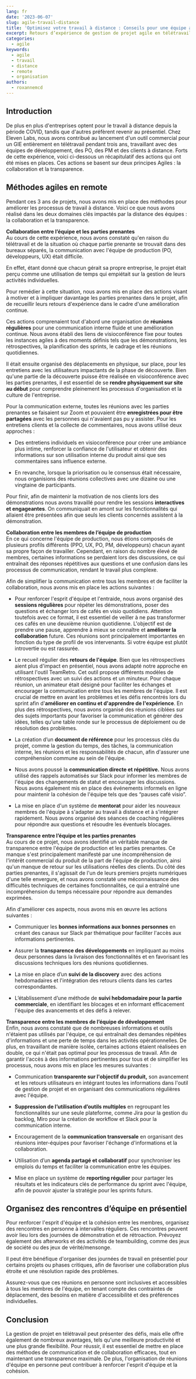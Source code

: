 ```yaml
---
lang: fr
date: '2023-06-07'
slug: agile-travail-distance
title: 'Optimisez votre travail à distance : Conseils pour une équipe agile 100% remote'
excerpt: Retours d’expérience de gestion de projet agile en télétravail avec une équipe de production importante et plusieurs clients répartis dans toute la France. Ce rapport présente les défis rencontrés ainsi que des conseils pour améliorer la communication et la transparence dans votre projet.
categories:
  - agile
keywords:
  - agile
  - travail
  - distance
  - remote
  - organisation
authors:
  - roxannemcd
---
```


## **Introduction**

De plus en plus d'entreprises optent pour le travail à distance depuis la période COVID, tandis que d'autres préfèrent revenir au présentiel. Chez Eleven Labs, nous avons contribué au lancement d'un outil commercial pour un GIE entièrement en télétravail pendant trois ans, travaillant avec des équipes de développement, des PO, des PM et des clients à distance. Forts de cette expérience, voici ci-dessous un récapitulatif des actions qui ont été mises en places. Ces actions se basent sur deux principes Agiles : la collaboration et la transparence.

## **Méthodes agiles en remote**

Pendant ces 3 ans de projets, nous avons mis en place des méthodes pour améliorer les processus de travail à distance. Voici ce que nous avons réalisé dans les deux domaines clés impactés par la distance des équipes : la collaboration et la transparence.

**Collaboration entre l’équipe et les parties prenantes**  
Au cours de cette expérience, nous avons constaté qu'en raison du télétravail et de la situation où chaque partie prenante se trouvait dans des bureaux séparés, la communication avec l'équipe de production (PO, développeurs, UX) était difficile.

En effet, étant donné que chacun gérait sa propre entreprise, le projet était perçu comme une utilisation de temps qui empiétait sur la gestion de leurs activités individuelles.

Pour remédier à cette situation, nous avons mis en place des actions visant à motiver et à impliquer davantage les parties prenantes dans le projet, afin de recueillir leurs retours d'expérience dans le cadre d'une amélioration continue.

Ces actions comprenaient tout d'abord une organisation de **réunions régulières** pour une communication interne fluide et une amélioration continue. Nous avons établi des liens de visioconférence fixe pour toutes les instances agiles à des moments définis tels que les démonstrations, les rétrospectives, la planification des sprints, le cadrage et les réunions quotidiennes.

Il était ensuite organisé des déplacements en physique, sur place, pour les entretiens avec les utilisateurs impactants de la phase de découverte. Bien qu'une partie de la découverte puisse être réalisée en visioconférence avec les parties prenantes, il est essentiel de se **rendre physiquement sur site au début** pour comprendre pleinement les processus d'organisation et la culture de l'entreprise.

Pour la communication externe, toutes les réunions avec les parties prenantes se faisaient sur Zoom et pouvaient être **enregistrées pour être partagées** avec les personnes qui n'avaient pas pu y assister. Pour les entretiens clients et la collecte de commentaires, nous avons utilisé deux approches :

  - Des entretiens individuels en visioconférence pour créer une ambiance plus intime, renforcer la confiance de l'utilisateur et obtenir des informations sur son utilisation interne du produit ainsi que ses commentaires sans influence externe.

  - En revanche, lorsque la priorisation ou le consensus était nécessaire, nous organisions des réunions collectives avec une dizaine ou une vingtaine de participants.

Pour finir, afin de maintenir la motivation de nos clients lors des démonstrations nous avons travaillé pour rendre les sessions **interactives et engageantes**. On communiquait en amont sur les fonctionnalités qui allaient être présentées afin que seuls les clients concernés assistent à la démonstration.

**Collaboration entre les membres de l’équipe de production**  
En ce qui concerne l'équipe de production, nous étions composés de plusieurs profils différents (PPO, UX, PO, PM, développeurs) chacun ayant sa propre façon de travailler. Cependant, en raison du nombre élevé de membres, certaines informations se perdaient lors des discussions, ce qui entraînait des réponses répétitives aux questions et une confusion dans les processus de communication, rendant le travail plus complexe.

Afin de simplifier la communication entre tous les membres et de faciliter la collaboration, nous avons mis en place les actions suivantes :

  - Pour renforcer l'esprit d'équipe et l'entraide, nous avons organisé des **sessions régulières** pour répéter les démonstrations, poser des questions et échanger lors de cafés en visio quotidiens. Attention toutefois avec ce format, il est essentiel de veiller à ne pas transformer ces cafés en une deuxième réunion quotidienne. L'objectif est de prendre une pause, apprendre à mieux se connaître et **améliorer la collaboration** future. Ces réunions sont principalement importantes en fonction du type de profil de vos intervenants. Si votre équipe est plutôt introvertie ou est rassurée.

  - Le recueil régulier des  **retours de l'équipe**. Bien que les rétrospectives aient plus d'impact en présentiel, nous avons adapté notre approche en utilisant l'outil TeamRetro. Cet outil propose différents modèles de rétrospectives avec un suivi des actions et un minuteur. Pour chaque réunion, un animateur était désigné pour faciliter les échanges et encourager la communication entre tous les membres de l'équipe. Il est crucial de mettre en avant les problèmes et les défis rencontrés lors du sprint afin d'**améliorer en continu et d'apprendre de l'expérience**. En plus des rétrospectives, nous avons organisé des réunions ciblées sur des sujets importants pour favoriser la communication et générer des idées, telles qu'une table ronde sur le processus de déploiement ou de résolution des problèmes.

  - La création d’un **document de référence** pour les processus clés du projet, comme la gestion du temps, des tâches, la communication interne, les réunions et les responsabilités de chacun, afin d'assurer une compréhension commune au sein de l'équipe.

  - Nous avons poussé la **communication directe et répétitive.** Nous avons utilisé des rappels automatisés sur Slack pour informer les membres de l'équipe des changements de statut et encourager les discussions. Nous avons également mis en place des événements informels en ligne pour maintenir la cohésion de l'équipe tels que des “pauses café visio”.

  - La mise en place d'un système de **mentorat** pour aider les nouveaux membres de l'équipe à s'adapter au travail à distance et à s'intégrer rapidement. Nous avons organisé des séances de coaching régulières pour répondre aux questions et résoudre les éventuels blocages.

**Transparence entre l’équipe et les parties prenantes**  
Au cours de ce projet, nous avons identifié un véritable manque de transparence entre l'équipe de production et les parties prenantes. Ce manque s'est principalement manifesté par une incompréhension de l'intérêt commercial du produit de la part de l'équipe de production, ainsi qu'un manque de retour sur les utilisations réelles des clients. Du côté des parties prenantes, il s'agissait de l'un de leurs premiers projets numériques d'une telle envergure, et nous avons constaté une méconnaissance des difficultés techniques de certaines fonctionnalités, ce qui a entraîné une incompréhension du temps nécessaire pour répondre aux demandes exprimées.

Afin d'améliorer ces aspects, nous avons mis en œuvre les actions suivantes :

  - Communiquer les **bonnes informations aux bonnes personnes** en créant des canaux sur Slack par thématique pour faciliter l'accès aux informations pertinentes.

- Assurer la **transparence des développements** en impliquant au moins deux personnes dans la livraison des fonctionnalités et en favorisant les discussions techniques lors des réunions quotidiennes.

- La mise en place d’un **suivi de la discovery** avec des actions hebdomadaires et l'intégration des retours clients dans les cartes correspondantes.

- L’établissement d’une méthode de **suivi hebdomadaire pour la partie commerciale**, en identifiant les blocages et en informant efficacement l'équipe des avancements et des défis à relever.

**Transparence entre les membres de l’équipe de développement**  
Enfin, nous avons constaté que de nombreuses informations et outils n'étaient pas utilisés par l'équipe, ce qui entraînait des demandes répétées d'informations et une perte de temps dans les activités opérationnelles. De plus, en travaillant de manière isolée, certaines actions étaient réalisées en double, ce qui n'était pas optimal pour les processus de travail. Afin de garantir l'accès à des informations pertinentes pour tous et de simplifier les processus, nous avons mis en place les mesures suivantes :

  - Communication **transparente sur l'objectif du produit,** son avancement et les retours utilisateurs en intégrant toutes les informations dans l'outil de gestion de projet et en organisant des communications régulières avec l'équipe.

  - **Suppression de l’utilisation d’outils multiples**  en regroupant les fonctionnalités sur une seule plateforme, comme Jira pour la gestion du backlog, Miro pour la création de workflow et Slack pour la communication interne.

  - Encouragement de la **communication transversale** en organisant des réunions inter-équipes pour favoriser l'échange d'informations et la collaboration.

  - Utilisation d’un **agenda partagé et collaboratif** pour synchroniser les emplois du temps et faciliter la communication entre les équipes.

  - Mise en place un système de **reporting régulier** pour partager les résultats et les indicateurs clés de performance du sprint avec l'équipe, afin de pouvoir ajuster la stratégie pour les sprints futurs.

## Organisez des rencontres d’équipe en présentiel

Pour renforcer l'esprit d'équipe et la cohésion entre les membres, organisez des rencontres en personne à intervalles réguliers. Ces rencontres peuvent avoir lieu lors des journées de démonstration et de rétroaction. Prévoyez également des afterworks et des activités de teambuilding, comme des jeux de société ou des jeux de vérité/mensonge.

Il peut être bénéfique d'organiser des journées de travail en présentiel pour certains projets ou phases critiques, afin de favoriser une collaboration plus étroite et une résolution rapide des problèmes.

Assurez-vous que ces réunions en personne sont inclusives et accessibles à tous les membres de l'équipe, en tenant compte des contraintes de déplacement, des besoins en matière d'accessibilité et des préférences individuelles.

## **Conclusion**

La gestion de projet en télétravail peut présenter des défis, mais elle offre également de nombreux avantages, tels qu'une meilleure productivité et une plus grande flexibilité. Pour réussir, il est essentiel de mettre en place des méthodes de communication et de collaboration efficaces, tout en maintenant une transparence maximale. De plus, l'organisation de réunions d'équipe en personne peut contribuer à renforcer l'esprit d'équipe et la cohésion.

